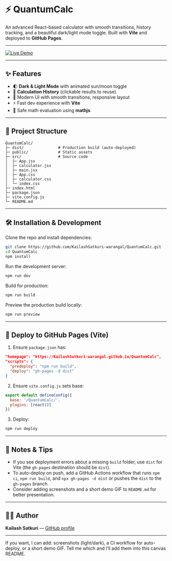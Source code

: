 # ⚡ QuantumCalc

An advanced React-based calculator with smooth transitions, history tracking, and a beautiful dark/light mode toggle. Built with **Vite** and deployed to **GitHub Pages**.

---

[![Live Demo](https://img.shields.io/badge/Live%20Demo-QuantumCalc-blue?style=for-the-badge)](https://KailashSatkuri-warangal.github.io/QuantumCalc/)


---

## ✨ Features

- 🌓 **Dark & Light Mode** with animated sun/moon toggle
- 📜 **Calculation History** (clickable results to reuse)
- 🎨 Modern UI with smooth transitions, responsive layout
- ⚡ Fast dev experience with **Vite**
- 🧮 Safe math evaluation using **mathjs**

---

## 📂 Project Structure

```
QuantumCalc/
├─ dist/               # Production build (auto-deployed)
├─ public/             # Static assets
├─ src/                # Source code
│  ├─ App.jsx
│  ├─ calculator.jsx
│  ├─ main.jsx
│  ├─ App.css
│  ├─ calculator.css
│  └─ index.css
├─ index.html
├─ package.json
├─ vite.config.js
└─ README.md
```

---

## 🛠️ Installation & Development

Clone the repo and install dependencies:

```bash
git clone https://github.com/KailashSatkuri-warangal/QuantumCalc.git
cd QuantumCalc
npm install
```

Run the development server:

```bash
npm run dev
```

Build for production:

```bash
npm run build
```

Preview the production build locally:

```bash
npm run preview
```

---

## 🚀 Deploy to GitHub Pages (Vite)

1. Ensure `package.json` has:

```json
"homepage": "https://KailashSatkuri-warangal.github.io/QuantumCalc",
"scripts": {
  "predeploy": "npm run build",
  "deploy": "gh-pages -d dist"
}
```

2. Ensure `vite.config.js` sets base:

```js
export default defineConfig({
  base: '/QuantumCalc/',
  plugins: [react()]
})
```

3. Deploy:

```bash
npm run deploy
```

---

## 🧩 Notes & Tips

- If you see deployment errors about a missing `build` folder, use `dist` for Vite (the `gh-pages` destination should be `dist`).
- To auto-deploy on push, add a GitHub Actions workflow that runs `npm ci`, `npm run build`, and `npx gh-pages -d dist` or pushes the `dist` to the `gh-pages` branch.
- Consider adding screenshots and a short demo GIF to `README.md` for better presentation.

---

## 👨‍💻 Author

**Kailash Satkuri** — [GitHub profile](https://github.com/KailashSatkuri-warangal)

---

If you want, I can add: screenshots (light/dark), a CI workflow for auto-deploy, or a short demo GIF. Tell me which and I’ll add them into this canvas README.